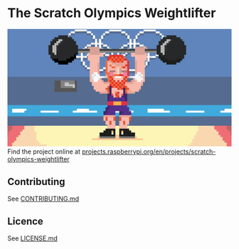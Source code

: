 # The Scratch Olympics Weightlifter
![The Scratch Olympics Weightlifter](/en/images/banner.png)
Find the project online at [projects.raspberrypi.org/en/projects/scratch-olympics-weightlifter](https://projects.raspberrypi.org/en/projects/scratch-olympics-weightlifter)

## Contributing
See [CONTRIBUTING.md](CONTRIBUTING.md)
## Licence
 See [LICENSE.md](LICENSE.md)
